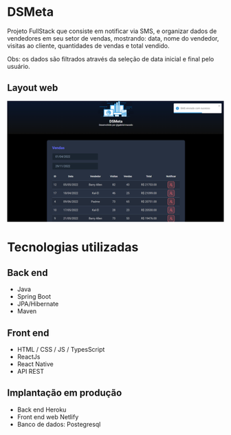# DSMeta
Projeto FullStack que consiste em notificar via SMS, e organizar dados de vendedores em seu setor de vendas, mostrando: data, nome do vendedor, visitas ao cliente, quantidades de vendas e total vendido.

Obs: os dados são filtrados através da seleção de data inicial e final pelo usuário.

## Layout web
![Web 1](https://github.com/Gabriel-progf/dsmeta/blob/main/assets/Screenshot_21.png)

# Tecnologias utilizadas
## Back end
- Java
- Spring Boot
- JPA/Hibernate
- Maven

## Front end
- HTML / CSS / JS / TypesScript
- ReactJs
- React Native
- API REST

## Implantação em produção
- Back end Heroku
- Front end web Netlify
- Banco de dados: Postegresql

